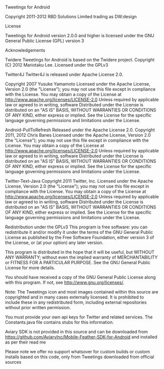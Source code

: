 Tweetings for Android

Copyright 2011-2012 RBD Solutions Limited trading as DW:design

License

Tweetings for Android version 2.0.0 and higher is licensed under the GNU General Public License (GPL) version 3

Acknowledgements

Twidere
Tweetings for Android is based on the Twidere project. Copyright (C) 2012 Mariotaku Lee. 
Licensed under the GPLv3

Twitter4J
Twitter4J is released under Apache License 2.0.

Copyright 2007 Yusuke Yamamoto
Licensed under the Apache License, Version 2.0 (the "License"); you may not use this file 
except in compliance with the License. You may obtain a copy of the License at
http://www.apache.org/licenses/LICENSE-2.0
Unless required by applicable law or agreed to in writing, software Distributed under the 
License is distributed on an "AS IS" BASIS, WITHOUT WARRANTIES OR CONDITIONS OF ANY KIND, 
either express or implied. See the License for the specific language governing permissions
and limitations under the License.

Android-PullToRefresh
Released under the Apache License 2.0.
Copyright 2011, 2012 Chris Banes
Licensed under the Apache License, Version 2.0 (the "License"); you may not use this file 
except in compliance with the License. You may obtain a copy of the License at
http://www.apache.org/licenses/LICENSE-2.0
Unless required by applicable law or agreed to in writing, software Distributed under the 
License is distributed on an "AS IS" BASIS, WITHOUT WARRANTIES OR CONDITIONS OF ANY KIND, 
either express or implied. See the License for the specific language governing permissions
and limitations under the License.

Twitter-Text-Java
Copyright 2011 Twitter, Inc.
Licensed under the Apache License, Version 2.0 (the "License"); you may not use this file 
except in compliance with the License. You may obtain a copy of the License at
http://www.apache.org/licenses/LICENSE-2.0
Unless required by applicable law or agreed to in writing, software Distributed under the 
License is distributed on an "AS IS" BASIS, WITHOUT WARRANTIES OR CONDITIONS OF ANY KIND, 
either express or implied. See the License for the specific language governing permissions
and limitations under the License.

Redistribution under the GPLv3
This program is free software: you can redistribute it and/or modify it under the terms of
the GNU General Public License as published by the Free Software Foundation, either 
version 3 of the License, or (at your option) any later version.

This program is distributed in the hope that it will be useful, but WITHOUT ANY WARRANTY; 
without even the implied warranty of MERCHANTABILITY or FITNESS FOR A PARTICULAR PURPOSE. 
See the GNU General Public License for more details.

You should have received a copy of the GNU General Public License along with this program.
If not, see http://www.gnu.org/licenses/.

Note: The Tweetings icon and most images contained within this source are copyrighted and
in many cases externally licensed. It is prohibited to include these in any redistributed
form, including external repositories without prior written permission.

You must provide your own api keys for Twitter and related services. The Constants.java 
file contains stubs for this information.

Aviary SDK is not provided in this source and can be downloaded from 
https://github.com/AviaryInc/Mobile-Feather-SDK-for-Android and installed as per their 
read me

Please note we offer no support whatsover for custom builds or custom installs based on 
this code, only from Tweetings downloaded from official sources
